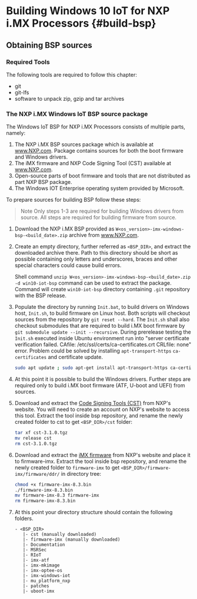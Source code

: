 Building Windows 10 IoT for NXP i.MX Processors {#build-bsp}
====

## Obtaining BSP sources

### Required Tools
The following tools are required to follow this chapter:
  - git
  - git-lfs
  - software to unpack zip, gzip and tar archives

### The NXP i.MX Windows IoT BSP source package

The Windows IoT BSP for NXP i.MX Processors consists of multiple parts, namely:
 1) The NXP i.MX BSP sources package which is available at www.NXP.com. Package contains sources for both the boot firmware and Windows drivers.
 2) The iMX firmware and NXP Code Signing Tool (CST) available at www.NXP.com.
 3) Open-source parts of boot firmware and tools that are not distributed as part NXP BSP package.
 4) The Windows IOT Enterprise operating system provided by Microsoft.

To prepare sources for building BSP follow these steps:

> Note Only steps 1-3 are required for building Windows drivers from source. All steps are required for building firmware from source.

 1) Download the NXP i.MX BSP provided as `W<os_version>-imx-windows-bsp-<build_date>.zip` archive from www.NXP.com.

 2) Create an empty directory, further referred as `<BSP_DIR>`, and extract the downloaded archive there.
    Path to this directory should be short as possible containing only letters and underscores, braces and other special characters could cause build errors.

    Shell command `unzip W<os_version>-imx-windows-bsp-<build_date>.zip -d win10-iot-bsp` command can be used to extract the package.
    Command will create `win10-iot-bsp` directory containing `.git` repository with the BSP release.

 3) Populate the directory by running `Init.bat`, to build drivers on Windows host, `Init.sh`, to build firmware on Linux host.
    Both scripts will checkout sources from the repository by `git reset --hard`. The `Init.sh` shall also checkout submodules that are required to build i.MX boot firmware by `git submodule update --init --recursive`.
    During prerelease testing the `Init.sh` executed inside Ubuntu environment run into "server certificate verification failed. CAfile: /etc/ssl/certs/ca-certificates.crt CRLfile: none" error.
    Problem could be solved by installing `apt-transport-https` `ca-certificates` and certificate update.

    ```bash
    sudo apt update ; sudo apt-get install apt-transport-https ca-certificates -y ; sudo update-ca-certificates
    ```
 4) At this point it is possible to build the Windows drivers. Further steps are required only to build i.MX boot firmware (ATF, U-boot and UEFI) from sources.

 5) Download and extract the [Code Signing Tools (CST)](https://www.nxp.com/webapp/sps/download/license.jsp?colCode=IMX_CST_TOOL) from NXP's website.
    You will need to create an account on NXP's website to access this tool.
    Extract the tool inside bsp repository, and rename the newly created folder to cst to get `<BSP_DIR>/cst` folder:

    ```bash
    tar xf cst-3.1.0.tgz
    mv release cst
    rm cst-3.1.0.tgz
    ```

 6) Download and extract the [iMX firmware](https://www.nxp.com/lgfiles/NMG/MAD/YOCTO/firmware-imx-8.3.bin) from NXP's website and place it to firmware-imx.
    Extract the tool inside bsp repository, and rename the newly created folder to `firmware-imx` to get `<BSP_DIR>/firmware-imx/firmware/ddr/` in directory tree:

    ```bash
    chmod +x firmware-imx-8.3.bin
    ./firmware-imx-8.3.bin
    mv firmware-imx-8.3 firmware-imx
    rm firmware-imx-8.3.bin
    ```

 7) At this point your directory structure should contain the following folders.

    ```
    - <BSP_DIR>
       |- cst (manually downloaded)
       |- firmware-imx (manually downloaded)
       |- Documentation
       |- MSRSec
       |- RIoT
       |- imx-atf
       |- imx-mkimage
       |- imx-optee-os
       |- imx-windows-iot
       |- mu_platform_nxp
       |- patches
       |- uboot-imx
    ```
